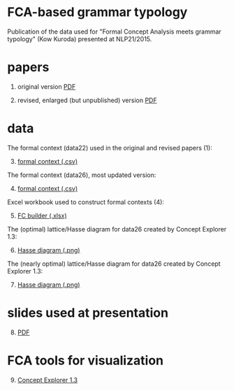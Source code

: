 # FCA-based grammar typology

Publication of the data used for "Formal Concept Analysis meets grammar typology" (Kow Kuroda) presented at NLP21/2015.

# papers

1. original version [PDF](https://www.anlp.jp/proceedings/annual_meeting/2015/pdf_dir/E1-2.pdf)

2. revised, enlarged (but unpublished) version [PDF](https://www.dropbox.com/s/cj80prt2jq15wnq/FCA-meets-typology-nlp21-rev1.pdf?dl=0)


# data

The formal context (data22) used in the original and revised papers (1):

3. [formal context (.csv)](fc-typology-data22.csv)

The formal context (data26), most updated version:

4. [formal context (.csv)](fc-typology-data26.csv)

Excel workbook used to construct formal contexts (4):

5. [FC builder (.xlsx)](fc-typology-data-generator-rev1.xlsx)

The (optimal) lattice/Hasse diagram for data26 created by Concept Explorer 1.3:

6. [Hasse diagram (.png)](lattice-data26-optimal.png)

The (nearly optimal) lattice/Hasse diagram for data26 created by Concept Explorer 1.3:

7. [Hasse diagram (.png)](lattice-data26-nearly-optimal.png)

# slides used at presentation

8. [PDF](https://www.dropbox.com/s/05zjec4t3iumwxf/FCA-meets-grammar-typology-nlp21-slides.pdf?dl=0)

# FCA tools for visualization

9. [Concept Explorer 1.3](http://conexp.sourceforge.net/)

